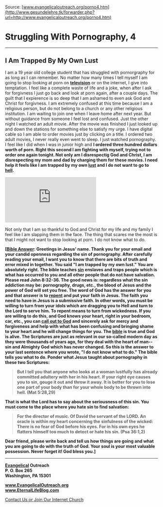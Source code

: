 <!--t Struggling With Pornography, 4 t-->
<!--d  d-->

Source: [www.evangelicaloutreach.org/porno4.htm](http://www.gesundelehre.tk/forwarder.php?url=http://www.evangelicaloutreach.org/porno4.htm)

# Struggling With Pornography, 4

* * *

## I Am Trapped By My Own Lust

I am a 19 year old college student that has struggled with pornorgraphy for as long as I can remember. No matter how many times I tell myself I am going to stop looking at porn on [**television**](http://www.gesundelehre.tk/forwarder.php?url=http://www.evangelicaloutreach.org/tv.htm) or on the internet, I give into temptation. I feel like a complete waste of life and a joke, when after I ask for forgivness I just go back and look at porn again, after a couple days. The guilt that I expierence is so deep that I am ashamed to even ask God and Christ for forgivness. I am extremely confused at this time because I am a religious person, but do not belong to a church or any other religious institution. I am waiting to join one when I leave home after next year. But without guidance from someone I feel lost and confused. Just the other night I watched an adult movie. After the movie was finished I just looked up and down the stations for something else to satisfy my urge. I have digital cable so I am able to order movies just by clicking on a title. I ordered two adult movies, I never really even went to sleep. I just watched pornography. I feel like I did when I was in junior high and **I ordered three hundred dollars worth of porn. Right this second I am fighting with myself, trying not to order one again tonight. Not only am I disrespectig God and Christ, I am disrespecting my mom and dad by charging them for these movies. I need help it feels like I am trapped by my own [lust](http://www.gesundelehre.tk/forwarder.php?url=http://www.evangelicaloutreach.org/lust.html) and I do not want to go to [hell](http://www.gesundelehre.tk/forwarder.php?url=http://www.evangelicaloutreach.org/hell.html).**

[![](http://www.gesundelehre.tk/forwarder.php?url=http://www.evangelicaloutreach.org/../../files/pictures/lust-hell-warning-no-demon.jpg "lust mental adultery hell")](http://www.gesundelehre.tk/forwarder.php?url=http://www.evangelicaloutreach.org/pornography.htm)

Not only that I am so thankful to God and Christ for my life and my family I feel like I am slapping them in the face. The thing that scares me the most is that I might not want to stop looking at porn. I do not know what to do.

**[[Bible Answer](http://www.gesundelehre.tk/forwarder.php?url=http://www.evangelicaloutreach.org/bible-answers.html): Greetings in Jesus' name. Thank you for your email and your candid openness regarding the sin of pornography. After carefully reading your email, I want you to know that there are bits of truth and error mixed in together. You said "I am trapped by my own lust." You are absolutely right. The bible teaches [sin](http://www.gesundelehre.tk/forwarder.php?url=http://www.evangelicaloutreach.org/sin.html) enslaves and traps people which is what has occurred to you and all other people that do not have salvation. Please read John 8:32-36\. The good news is: regardless what the sin addiction may be: pornography, drugs, etc., the blood of Jesus and the power of God will set you free. The word of God has the answer for you and that answer is to [repent](http://www.gesundelehre.tk/forwarder.php?url=http://www.evangelicaloutreach.org/repentance.html) and put your faith in Jesus. The faith you need to have in Jesus is a submissive faith. In other words, you must be willing to turn from your idols which are dragging you to Hell and turn to the Lord to serve him. To repent means to turn from wickedness. If you are willing to do this, and God knows your heart, right in your bedroom, car, etc., you can [call out to God](http://www.gesundelehre.tk/forwarder.php?url=http://www.evangelicaloutreach.org/prayer-for-salvation.htm) and sincerely ask for mercy and forgiveness and help with what has been confusing and bringing shame to your heart and he will change things for you. The [bible](http://www.gesundelehre.tk/forwarder.php?url=http://www.evangelicaloutreach.org/bible.html) is true and God is alive. The Scriptures are just as relevant in our so-called modern day as they were thousands of years ago, for they deal with the heart of man--sin and Almighty God which has never changed. So this is the answer to your last sentence where you wrote, "I do not know what to do." The bible tells you what to do. Ponder what Jesus taught about pornography in these two Scriptures:**

> **But I tell you that anyone who looks at a woman lustfully has already committed adultery with her in his heart. If your right eye causes you to sin, gouge it out and throw it away. It is better for you to lose one part of your body than for your whole body to be thrown into hell. (Mat 5:28,29)**

**That is what the Lord has to say about the seriousness of this sin. You must come to the place where you hate sin to find salvation:**

> **For the director of music. Of David the servant of the LORD. An oracle is within my heart concerning the sinfulness of the wicked: There is no fear of God before his eyes. For in his own eyes he flatters himself too much to detect or hate his sin. (Psa 36:1,2)**

**Dear friend, please write back and tell us how things are going and what you are going to do with the truth of God. Your soul is your most valuable possession. Never forget it! God bless you.]**

* * *

**[Evangelical](http://www.gesundelehre.tk/forwarder.php?url=http://www.evangelicaloutreach.org/index.html) Outreach**  
**P. O. Box 265**  
**Washington, PA 15301**

**www.EvangelicalOutreach.org**  
**www.EternalLifeBlog.com**

[Contact Us or Join Our Internet Church](http://www.gesundelehre.tk/forwarder.php?url=http://www.evangelicaloutreach.org/contact.html)